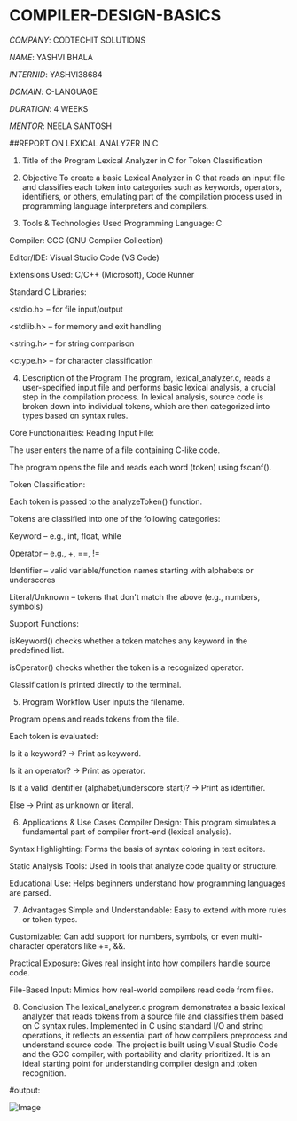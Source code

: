 # COMPILER-DESIGN-BASICS

*COMPANY*: CODTECHIT SOLUTIONS

*NAME*: YASHVI BHALA

*INTERNID*: YASHVI38684

*DOMAIN*: C-LANGUAGE

*DURATION*: 4 WEEKS

*MENTOR*: NEELA SANTOSH

##REPORT ON LEXICAL ANALYZER IN C
1. Title of the Program
Lexical Analyzer in C for Token Classification

2. Objective
To create a basic Lexical Analyzer in C that reads an input file and classifies each token into categories such as keywords, operators, identifiers, or others, emulating part of the compilation process used in programming language interpreters and compilers.

3. Tools & Technologies Used
Programming Language: C

Compiler: GCC (GNU Compiler Collection)

Editor/IDE: Visual Studio Code (VS Code)

Extensions Used: C/C++ (Microsoft), Code Runner

Standard C Libraries:

<stdio.h> – for file input/output

<stdlib.h> – for memory and exit handling

<string.h> – for string comparison

<ctype.h> – for character classification

4. Description of the Program
The program, lexical_analyzer.c, reads a user-specified input file and performs basic lexical analysis, a crucial step in the compilation process. In lexical analysis, source code is broken down into individual tokens, which are then categorized into types based on syntax rules.

Core Functionalities:
Reading Input File:

The user enters the name of a file containing C-like code.

The program opens the file and reads each word (token) using fscanf().

Token Classification:

Each token is passed to the analyzeToken() function.

Tokens are classified into one of the following categories:

Keyword – e.g., int, float, while

Operator – e.g., +, ==, !=

Identifier – valid variable/function names starting with alphabets or underscores

Literal/Unknown – tokens that don't match the above (e.g., numbers, symbols)

Support Functions:

isKeyword() checks whether a token matches any keyword in the predefined list.

isOperator() checks whether the token is a recognized operator.

Classification is printed directly to the terminal.

5. Program Workflow
User inputs the filename.

Program opens and reads tokens from the file.

Each token is evaluated:

Is it a keyword? → Print as keyword.

Is it an operator? → Print as operator.

Is it a valid identifier (alphabet/underscore start)? → Print as identifier.

Else → Print as unknown or literal.

6. Applications & Use Cases
Compiler Design: This program simulates a fundamental part of compiler front-end (lexical analysis).

Syntax Highlighting: Forms the basis of syntax coloring in text editors.

Static Analysis Tools: Used in tools that analyze code quality or structure.

Educational Use: Helps beginners understand how programming languages are parsed.

7. Advantages
Simple and Understandable: Easy to extend with more rules or token types.

Customizable: Can add support for numbers, symbols, or even multi-character operators like +=, &&.

Practical Exposure: Gives real insight into how compilers handle source code.

File-Based Input: Mimics how real-world compilers read code from files.

8. Conclusion
The lexical_analyzer.c program demonstrates a basic lexical analyzer that reads tokens from a source file and classifies them based on C syntax rules. Implemented in C using standard I/O and string operations, it reflects an essential part of how compilers preprocess and understand source code. The project is built using Visual Studio Code and the GCC compiler, with portability and clarity prioritized. It is an ideal starting point for understanding compiler design and token recognition.

#output: 

![Image](https://github.com/user-attachments/assets/b2da9a7f-b546-40a9-807a-e88fda8c6498)
